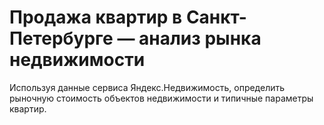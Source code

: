 # Продажа квартир в Санкт-Петербурге — анализ рынка недвижимости
Используя данные сервиса Яндекс.Недвижимость, определить рыночную стоимость объектов недвижимости и типичные параметры квартир.
